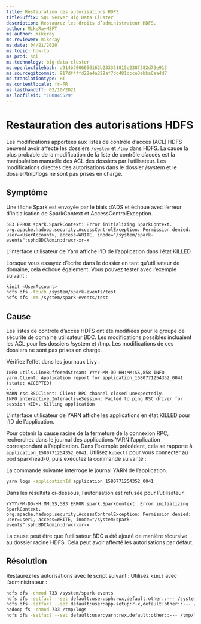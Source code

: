 ```yaml
---
title: Restauration des autorisations HDFS
titleSuffix: SQL Server Big Data Cluster
description: Restaurez les droits d’administrateur HDFS.
author: MikeRayMSFT
ms.author: mikeray
ms.reviewer: mikeray
ms.date: 04/21/2020
ms.topic: how-to
ms.prod: sql
ms.technology: big-data-cluster
ms.openlocfilehash: d914b2006656162b233351815e238f282d73e913
ms.sourcegitcommit: 917df4ffd22e4a229af7dc481dcce3ebba0aa4d7
ms.translationtype: HT
ms.contentlocale: fr-FR
ms.lasthandoff: 02/10/2021
ms.locfileid: "100045529"
---
```

# <a name="restore-hdfs-permissions"></a>Restauration des autorisations HDFS

Les modifications apportées aux listes de contrôle d’accès (ACL) HDFS peuvent avoir affecté les dossiers `/system` et `/tmp` dans HDFS. La cause la plus probable de la modification de la liste de contrôle d’accès est la manipulation manuelle des ACL des dossiers par l’utilisateur. Les modifications directes des autorisations dans le dossier /system et le dossier/tmp/logs ne sont pas prises en charge.

## <a name="symptom"></a>Symptôme

Une tâche Spark est envoyée par le biais d’ADS et échoue avec l’erreur d’initialisation de SparkContext et AccessControlException.

```
583 ERROR spark.SparkContext: Error initializing SparkContext.
org.apache.hadoop.security.AccessControlException: Permission denied: user=<UserAccount>, access=WRITE, inode="/system/spark-events":sph:BDCAdmin:drwxr-xr-x
```

L’interface utilisateur de Yarn affiche l’ID de l’application dans l’état KILLED.

Lorsque vous essayez d’écrire dans le dossier en tant qu’utilisateur de domaine, cela échoue également. Vous pouvez tester avec l’exemple suivant :

```bash
kinit <UserAccount>
hdfs dfs -touch /system/spark-events/test
hdfs dfs -rm /system/spark-events/test
```

## <a name="cause"></a>Cause

Les listes de contrôle d’accès HDFS ont été modifiées pour le groupe de sécurité de domaine utilisateur BDC. Les modifications possibles incluaient les ACL pour les dossiers /system et /tmp. Les modifications de ces dossiers ne sont pas prises en charge.

Vérifiez l’effet dans les journaux Livy :

```
INFO utils.LineBufferedStream: YYYY-MM-DD-HH:MM:SS,858 INFO yarn.Client: Application report for application_1580771254352_0041 (state: ACCEPTED)
...
WARN rsc.RSCClient: Client RPC channel closed unexpectedly.
INFO interactive.InteractiveSession: Failed to ping RSC driver for session <ID>. Killing application
```

L’interface utilisateur de YARN affiche les applications en état KILLED pour l’ID de l’application.

Pour obtenir la cause racine de la fermeture de la connexion RPC, recherchez dans le journal des applications YARN l’application correspondant à l’application. Dans l’exemple précédent, cela se rapporte à `application_1580771254352_0041`. Utilisez `kubectl` pour vous connecter au pod sparkhead-0, puis exécutez la commande suivante :

La commande suivante interroge le journal YARN de l’application.

```bash
yarn logs -applicationId application_1580771254352_0041
```

Dans les résultats ci-dessous, l’autorisation est refusée pour l’utilisateur. 

```
YYYY-MM-DD-HH:MM:SS,583 ERROR spark.SparkContext: Error initializing SparkContext.
org.apache.hadoop.security.AccessControlException: Permission denied: user=user1, access=WRITE, inode="/system/spark-events":sph:BDCAdmin:drwxr-xr-x
```

La cause peut être que l’utilisateur BDC a été ajouté de manière récursive au dossier racine HDFS. Cela peut avoir affecté les autorisations par défaut.

## <a name="resolution"></a>Résolution

Restaurez les autorisations avec le script suivant : Utilisez `kinit` avec l’administrateur :

```bash
hdfs dfs -chmod 733 /system/spark-events
hdfs dfs -setfacl --set default:user:sph:rwx,default:other::--- /system/spark-events
hdfs dfs -setfacl --set default:user:app-setup:r-x,default:other::--- /system/appdeploy
hadoop fs -chmod 733 /tmp/logs
hdfs dfs -setfacl --set default:user:yarn:rwx,default:other::--- /tmp/logs
```
